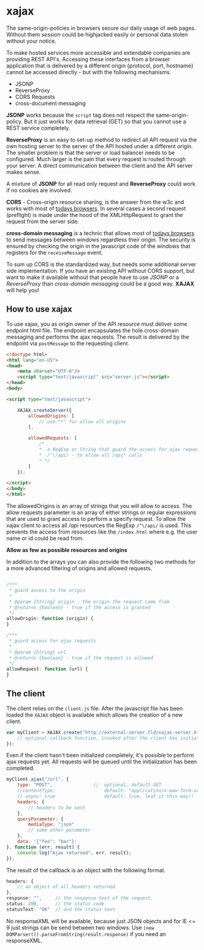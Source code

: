 xajax
=====

The same-origin-policies in browsers secure our daily usage of web pages. Without them *session* could be highjacked easily or personal data stolen without your notice.

To make hosted services more accessible and extendable companies are providing REST API's. Accessing these interfaces from a browser application that is delivered by a different origin {protocol, port, hostname} cannot be accessed directly - but with the following mechanisms.

* JSONP 
* ReverseProxy 
* CORS Requests
* cross-document messaging 

**JSONP** works because the `script` tag does not respect the same-origin-policy. But it just works for data retrieval (GET) so that you cannot use a REST service completely.

**ReverseProxy** is an easy to set-up method to redirect all API request via the own hosting server to the server of the API hosted under a different origin. The smaller problem is that the server or load balancer needs to be configured. Much larger is the pain that every request is routed through your server. A direct communication between the client and the API server makes sense.

A mixture of **JSONP** for all read only request and **ReverseProxy** could work if no cookies are involved.

**CORS** - Cross-origin resource sharing, is the answer from the w3c and works with most of [todays browsers](http://caniuse.com/cors). In several cases a second request (preflight) is made under the hood of the XMLHttpRequest to grant the request from the server side.

**cross-domain messaging** is a technic that allows most of [todays browsers](http://caniuse.com/x-doc-messaging) to send messages between windows regardless their origin. The security is ensured by checking the origin in the javascript code of the windows that registers for the `receiveMessage` event.

To sum up CORS is the standardized way, but needs some additional server side implementation. If you have an existing API without CORS support, but want to make it available without that people have to use *JSONP* or a *ReverseProxy* than *cross-domain messaging* could be a good way. **XAJAX** will help you!

How to use xajax
----------------

To use xajax, you as origin owner of the API resource must deliver some endpoint html file. The endpoint encapsulates the hole cross-domain messaging and performs the ajax requests. The result is delivered by the endpoint via `postMessage` to the requesting client.

```html
<!doctype html>
<html lang="en-US">
<head>
    <meta charset="UTF-8"/>
    <script type="text/javascript" src="server.js"></script>
</head>
<body>

<script type="text/javascript">

    XAJAX.createServer({
        allowedOrigins: [
            // use "*" for allow all origins
        ],

        allowedRequests: [
            /*
            *  a RegExp or String that guard the access for ajax requests e.g.
            *  /^\/api/ - to allow all /api* calls
            * */
        ]
    });

</script>
</body>
</html>
```

The allowedOrigins is an array of strings that you will allow to access. The allow requests parameter is an array of either strings or regular expressions that are used to grant access to perform a specify request. To allow the xajax client to access all */api* resources the RegExp `/^\/api/` is used. This prevents the access from resources like the `/index.html` where e.g. the user name or id could be read from.

**Allow as few as possible resources and origins**

In addition to the arrays you can also provide the following two methods for a more advanced filtering of origins and allowed requests.

```js

/***
 * guard access to the origin
 *
 * @param {String} origin - the origin the request came from
 * @returns {boolean} - true if the access is granted
 */
allowOrigin: function (origin) {
}

/***
 * guard access for ajax requests
 *
 * @param {String} url
 * @returns {boolean} - true if the request is allowed
 */
allowRequest: function (url) {
}
```

The client
--------------

The client relies on the `client.js` file. After the javascript file has been loaded the `XAJAX` object is available which allows the creation of a new client.

```js
var myClient = XAJAX.create("http://external-server.tld/xajax-server.html", function (err) {
    // optional callback function, invoked after the client has initialized completely
});
```

Even if the client hasn't been initialized completely, it's possible to perform ajax requests yet. All requests will be queued until the initialization has been completed.

```js
myClient.ajax("/url", {
    type: "POST",               //  optional, default GET
    //contentType:                  default: "application/x-www-form-urlencoded"
    // async: true                  default: true, leaf it this way!!
    headers: {
        // headers to be sent
    },
    queryParameter: {
        mediaType: "json"
        // some other parameter
    },
    data: '{"foo": "bar"}'
}, function (err, result) {
    console.log("Ajax returned", err, result);
});
``` 

The result of the callback is an object with the following format.

```js
headers: {
    // an object of all headers returned
},
response: "",     // the response text of the request,
status: 200,      // the status code
statusText: "OK"  // and the status text
```

No responseXML will be available, because just JSON objects and for IE <= 9 just strings can be send between two windows. Use `(new DOMParser()).parseFromString(result.response)` if you need an responseXML.

